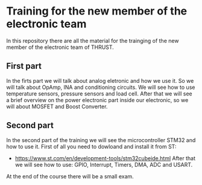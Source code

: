 # Training for the new member of the electronic team

In this repository there are all the material for the trainging of the new member of the electronic team of THRUST.

## First part
In the firts part we will talk about analog eletronic and how we use it. So we will talk about OpAmp, INA and conditioning circuits. We will see how to use temperature sensors, pressure sensors and load cell.
After that we will see a brief overview on the power electronic part inside our electronic, so we will about MOSFET and Boost Converter.

## Second part
In the second part of the training we will see the microcontroller STM32 and how to use it.
First of all you need to dowloand and install it from ST:
 - https://www.st.com/en/development-tools/stm32cubeide.html
After that we will see how to use: GPIO, Interrupt, Timers, DMA, ADC and USART.

At the end of the course there will be a small exam.
